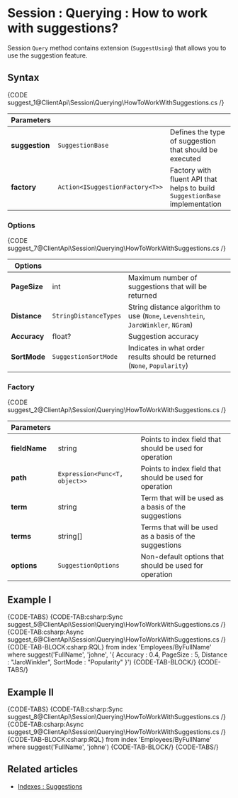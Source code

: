 # Session : Querying : How to work with suggestions?

Session `Query` method contains extension (`SuggestUsing`) that allows you to use the suggestion feature.

## Syntax

{CODE suggest_1@ClientApi\Session\Querying\HowToWorkWithSuggestions.cs /}

| Parameters | | |
| ------------- | ------------- | ----- |
| **suggestion** | `SuggestionBase`  | Defines the type of suggestion that should be executed |
| **factory** | `Action<ISuggestionFactory<T>>` | Factory with fluent API that helps to build `SuggestionBase` implementation |

### Options

{CODE suggest_7@ClientApi\Session\Querying\HowToWorkWithSuggestions.cs /}

| Options | | |
| ------------- | ------------- | ----- |
| **PageSize** | int | Maximum number of suggestions that will be returned |
| **Distance** | `StringDistanceTypes` | String distance algorithm to use (`None`, `Levenshtein`, `JaroWinkler`, `NGram`) |
| **Accuracy** | float? | Suggestion accuracy |
| **SortMode** | `SuggestionSortMode` | Indicates in what order results should be returned (`None`, `Popularity`) |

### Factory

{CODE suggest_2@ClientApi\Session\Querying\HowToWorkWithSuggestions.cs /}

| Parameters | | |
| ------------- | ------------- | ----- |
| **fieldName** | string | Points to index field that should be used for operation |
| **path** | `Expression<Func<T, object>>` | Points to index field that should be used for operation |
| **term** | string | Term that will be used as a basis of the suggestions |
| **terms** | string[] | Terms that will be used as a basis of the suggestions |
| **options** | `SuggestionOptions` | Non-default options that should be used for operation |

## Example I

{CODE-TABS}
{CODE-TAB:csharp:Sync suggest_5@ClientApi\Session\Querying\HowToWorkWithSuggestions.cs /}
{CODE-TAB:csharp:Async suggest_6@ClientApi\Session\Querying\HowToWorkWithSuggestions.cs /}
{CODE-TAB-BLOCK:csharp:RQL}
from index 'Employees/ByFullName' 
where suggest('FullName', 'johne', '{ Accuracy : 0.4, PageSize : 5, Distance : "JaroWinkler", SortMode : "Popularity" }')
{CODE-TAB-BLOCK/}
{CODE-TABS/}

## Example II

{CODE-TABS}
{CODE-TAB:csharp:Sync suggest_8@ClientApi\Session\Querying\HowToWorkWithSuggestions.cs /}
{CODE-TAB:csharp:Async suggest_9@ClientApi\Session\Querying\HowToWorkWithSuggestions.cs /}
{CODE-TAB-BLOCK:csharp:RQL}
from index 'Employees/ByFullName' 
where suggest('FullName', 'johne')
{CODE-TAB-BLOCK/}
{CODE-TABS/}

## Related articles

- [Indexes : Suggestions](../../../indexes/querying/suggestions)
